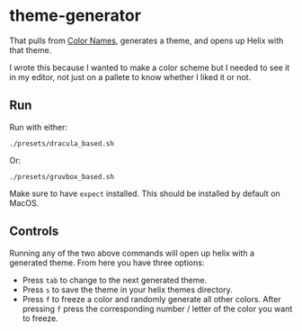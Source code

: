 # theme-generator

That pulls from [Color Names](https://github.com/meodai/color-names), generates a theme, and opens up Helix with that theme.

I wrote this because I wanted to make a color scheme but I needed to see it in my editor, not just on a pallete to know whether I liked it or not.

## Run

Run with either:
```
./presets/dracula_based.sh
```

Or:
```
./presets/gruvbox_based.sh
```

Make sure to have `expect` installed. This should be installed by default on MacOS.

## Controls

Running any of the two above commands will open up helix with a generated theme. From here you have three options:
- Press `tab` to change to the next generated theme.
- Press `s` to save the theme in your helix themes directory.
- Press `f` to freeze a color and randomly generate all other colors. After pressing `f` press the corresponding number / letter of the color you want to freeze.
